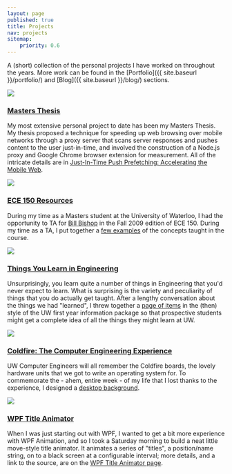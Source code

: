 ```yaml
---
layout: page
published: true
title: Projects
nav: projects
sitemap:
    priority: 0.6
---
```


A (short) collection of the personal projects I have worked on throughout the years.  More work can be
found in the [Portfolio]({{ site.baseurl }}/portfolio/) and [Blog]({{ site.baseurl }}/blog/) sections.

<div class="media section-list">
    <a class="pull-left hidden-xs" href="http://hdl.handle.net/10012/6256">
        <img class="media-object section-list-thumbnail" src="{{ site.baseurl }}/assets/pages/projects/masters/thesis_thumb.png" />
    </a>
    <div class="media-body section-list-body">
        <h3><a href="http://hdl.handle.net/10012/6256">Masters Thesis</a></h3>
        <p>
            My most extensive personal project to date has been my Masters Thesis.  My thesis proposed a technique for
            speeding up web browsing over mobile networks through a proxy server that scans server responses and pushes
            content to the user just-in-time, and involved the construction of a Node.js proxy and Google Chrome browser
            extension for measurement.  All of the intricate details are in
            <a href="http://hdl.handle.net/10012/6256">Just-In-Time Push Prefetching: Accelerating the Mobile Web</a>.
        </p>
    </div>
</div>

<div class="media section-list">
    <a class="pull-left hidden-xs" href="{{ site.baseurl }}/projects/teaching/ece150/">
        <img class="media-object section-list-thumbnail" src="{{ site.baseurl }}/assets/pages/projects/ece150/ece150_thumb.png" />
    </a>
    <div class="media-body section-list-body">
        <h3><a href="{{ site.baseurl }}/projects/teaching/ece150/">ECE 150 Resources</a></h3>
        <p>
            During my time as a Masters student at the University of Waterloo, I had the opportunity to TA for
            <a href="https://ece.uwaterloo.ca/~wdbishop/">Bill Bishop</a> in the Fall 2009 edition of ECE 150.
            During my time as a TA, I put together a <a href="{{ site.baseurl }}/projects/teaching/ece150/">few examples</a>
            of the concepts taught in the course.
        </p>
    </div>
</div>

<div class="media section-list">
    <a class="pull-left hidden-xs" href="{% post_url 2007-09-26-things-you-learn-in-engineering %}">
        <img class="media-object section-list-thumbnail" src="{{ site.baseurl }}/assets/pages/projects/tylie/tylie_thumb.png" />
    </a>
    <div class="media-body section-list-body">
        <h3><a href="{% post_url 2007-09-26-things-you-learn-in-engineering %}">
            Things You Learn in Engineering
        </a></h3>
        <p>
            Unsurprisingly, you learn quite a number of things in Engineering that you'd never expect to learn. What is
            surprising is the variety and peculiarity of things that you do actually get taught. After a lengthy
            conversation about the things we had "learned", I threw together a
            <a href="{% post_url 2007-09-26-things-you-learn-in-engineering %}">page of items</a> in the (then) style
            of the UW first year information package so that prospective students might get a complete idea of all the
            things they might learn at UW.
        </p>
    </div>
</div>

<div class="media section-list">
    <a class="pull-left hidden-xs" href="{% post_url 2007-09-23-coldfire-the-computer-engineering-experience %}">
        <img class="media-object section-list-thumbnail" src="{{ site.baseurl }}/assets/pages/projects/coldfire/coldfire_thumb.png" />
    </a>
    <div class="media-body section-list-body">
        <h3><a href="{% post_url 2007-09-23-coldfire-the-computer-engineering-experience %}">
            Coldfire: The Computer Engineering Experience
        </a></h3>
        <p>
            UW Computer Engineers will all remember the Coldfire boards, the lovely hardware units that we got to write
            an operating system for. To commemorate the - ahem, entire week - of my life that I lost thanks to the
            experience, I designed a <a href="{% post_url 2007-09-23-coldfire-the-computer-engineering-experience%}">
            desktop background</a>.
        </p>
    </div>
</div>

<div class="media section-list">
    <a class="pull-left hidden-xs" href="{% post_url 2007-09-27-wpf-title-animator %}">
        <img class="media-object section-list-thumbnail" src="{{ site.baseurl }}/assets/pages/projects/title/titleanimator_thumb.png" />
    </a>
    <div class="media-body section-list-body">
        <h3><a href="{% post_url 2007-09-27-wpf-title-animator %}">
            WPF Title Animator
        </a></h3>
        <p>
            When I was just starting out with WPF, I wanted to get a bit more experience with WPF Animation, and so I
            took a Saturday morning to build a neat little move-style title animator. It animates a series of "titles",
            a position/name string, on to a black screen at a configurable interval; more details, and a link to the
            source, are on the <a href="{% post_url 2007-09-27-wpf-title-animator %}">WPF Title Animator page</a>.
        </p>
    </div>
</div>
